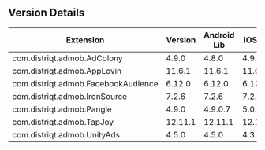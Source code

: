 ## Version Details

| Extension | Version | Android Lib | iOS Lib |
| --- | --- | --- | --- |
| com.distriqt.admob.AdColony | 4.9.0 | 4.8.0 | 4.9.0 |
| com.distriqt.admob.AppLovin | 11.6.1 | 11.6.1 | 11.6.1 |
| com.distriqt.admob.FacebookAudience | 6.12.0 | 6.12.0 | 6.12.0 |
| com.distriqt.admob.IronSource | 7.2.6 | 7.2.6 | 7.2.6 |
| com.distriqt.admob.Pangle | 4.9.0 | 4.9.0.7 | 5.0.0.3 |
| com.distriqt.admob.TapJoy | 12.11.1 | 12.11.1 | 12.11.1 |
| com.distriqt.admob.UnityAds | 4.5.0 | 4.5.0 | 4.3.0 |
